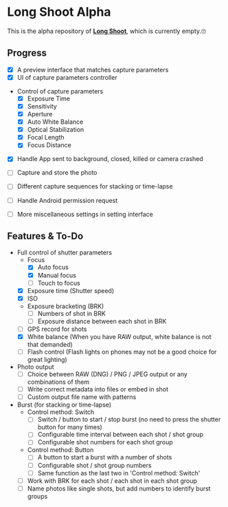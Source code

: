 # Long Shoot Alpha
This is the alpha repository of **[Long Shoot](https://github.com/Tyrone-Liu/LongShoot)**, which is currently empty.🙄  


## Progress
+ [x] A preview interface that matches capture parameters
+ [x] UI of capture parameters controller
+ Control of capture parameters
    * [x] Exposure Time
    * [x] Sensitivity
    * [x] Aperture
    * [x] Auto White Balance
    * [x] Optical Stabilization
    * [x] Focal Length
    * [x] Focus Distance
+ [x] Handle App sent to background, closed, killed or camera crashed
+ [ ] Capture and store the photo
+ [ ] Different capture sequences for stacking or time-lapse
+ [ ] Handle Android permission request
+ [ ] More miscellaneous settings in setting interface


## Features & To-Do
+ Full control of shutter parameters
    * Focus
        - [x] Auto focus
        - [x] Manual focus
        - [ ] Touch to focus
    * [x] Exposure time (Shutter speed)
    * [x] ISO
    * Exposure bracketing (BRK)
        - [ ] Numbers of shot in BRK
        - [ ] Exposure distance between each shot in BRK
    * [ ] GPS record for shots
    * [x] White balance (When you have RAW output, white balance is not that demanded)
    * [ ] Flash control (Flash lights on phones may not be a good choice for great lighting)
+ Photo output
    * [ ] Choice between RAW (DNG) / PNG / JPEG output or any combinations of them
    * [ ] Write correct metadata into files or embed in shot
    * [ ] Custom output file name with patterns
+ Burst (for stacking or time-lapse)
    * Control method: Switch
        - [ ] Switch / button to start / stop burst (no need to press the shutter button for many times)
        - [ ] Configurable time interval between each shot / shot group
        - [ ] Configurable shot numbers for each shot group
    * Control method: Button
        - [ ] A button to start a burst with a number of shots
        - [ ] Configurable shot / shot group numbers
        - [ ] Same function as the last two in 'Control method: Switch'
    * [ ] Work with BRK for each shot / each shot in each shot group
    * [ ] Name photos like single shots, but add numbers to identify burst groups

